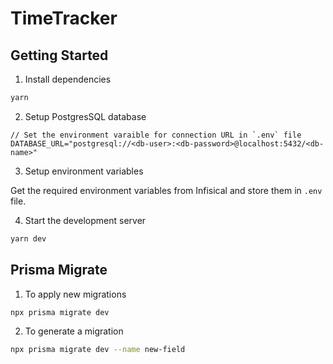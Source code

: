 # TimeTracker

## Getting Started
1. Install dependencies
```bash
yarn
```
2. Setup PostgresSQL database
```
// Set the environment varaible for connection URL in `.env` file
DATABASE_URL="postgresql://<db-user>:<db-password>@localhost:5432/<db-name>"
```

3. Setup environment variables

Get the required environment variables from Infisical and store them in `.env` file.

4. Start the development server
```bash
yarn dev
```

## Prisma Migrate
1. To apply new migrations
```bash
npx prisma migrate dev
```
2. To generate a migration
```bash
npx prisma migrate dev --name new-field
```